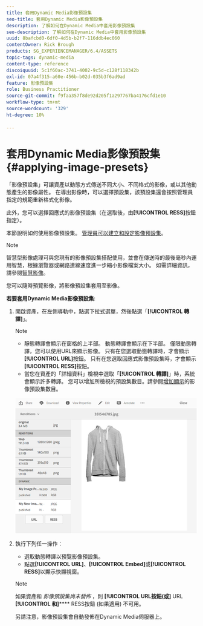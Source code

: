 ```yaml
---
title: 套用Dynamic Media影像預設集
seo-title: 套用Dynamic Media影像預設集
description: 了解如何在Dynamic Media中套用影像預設集
seo-description: 了解如何在Dynamic Media中套用影像預設集
uuid: 8bafcbd0-6df0-4d5b-b2f7-116ddb4ec060
contentOwner: Rick Brough
products: SG_EXPERIENCEMANAGER/6.4/ASSETS
topic-tags: dynamic-media
content-type: reference
discoiquuid: 5c1f60ac-3741-4002-9c5d-c128f118342b
exl-id: 07a4f315-a60e-456b-b02d-035b3f6ad9ad
feature: 影像預設集
role: Business Practitioner
source-git-commit: f9faa357f8de92d205f1a297767ba4176cfd1e10
workflow-type: tm+mt
source-wordcount: '329'
ht-degree: 10%

---
```


# 套用Dynamic Media影像預設集{#applying-image-presets}

「影像預設集」可讓資產以動態方式傳送不同大小、不同格式的影像，或以其他動態產生的影像屬性。 在導出影像時，可以選擇預設集，該預設集還會按照管理員指定的規範重新格式化影像。

此外，您可以選擇回應式的影像預設集（在選取後，由&#x200B;**[!UICONTROL RESS]**&#x200B;按鈕指定）。

本節說明如何使用影像預設集。 [管理員可以建立和設定影像預設集](managing-image-presets.md)。

>[!NOTE]
>
>智慧型影像處理可與您現有的影像預設集搭配使用，並會在傳送時的最後毫秒內運用智慧，根據瀏覽器或網路連線速度進一步縮小影像檔案大小。 如需詳細資訊，請參閱[智慧影像](imaging-faq.md)。

您可以隨時預覽影像，將影像預設集套用至影像。

**若要套用Dynamic Media影像預設集**:

1. 開啟資產，在左側導軌中，點選下拉式選單，然後點選「**[!UICONTROL 轉譯]**」。

   >[!NOTE]
   >
   >* 靜態轉譯會顯示在窗格的上半部。 動態轉譯會顯示在下半部。 僅限動態轉譯，您可以使用URL來顯示影像。 只有在您選取動態轉譯時，才會顯示&#x200B;**[!UICONTROL URL]**&#x200B;按鈕。 只有在您選取回應式影像預設集時，才會顯示&#x200B;**[!UICONTROL RESS]**&#x200B;按鈕。
      >
      >
   * 當您在資產的「詳細資料」檢視中選取「**[!UICONTROL 轉譯]**」時，系統會顯示許多轉譯。 您可以增加所檢視的預設集數目。請參閱[增加顯示](managing-image-presets.md#increasing-or-decreasing-the-number-of-image-presets-that-display)的影像預設集數目。


   ![chlimage_1-208](assets/chlimage_1-208.png)

1. 執行下列任一操作：

   * 選取動態轉譯以預覽影像預設集。
   * 點選&#x200B;**[!UICONTROL URL]**、**[!UICONTROL Embed]**&#x200B;或&#x200B;**[!UICONTROL RESS]**&#x200B;以顯示快顯視窗。

   >[!NOTE]
   >
   >如果資產和 *影像預設集尚未發佈* ，則 **[!UICONTROL URL按鈕(或]** URL **[!UICONTROL 和]****** RESS按鈕 (如果適用) 不可用。
   >
   >另請注意，影像預設集會自動發佈在Dynamic Media伺服器上。
